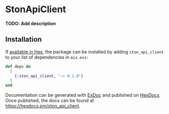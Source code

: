 # StonApiClient

**TODO: Add description**

## Installation

If [available in Hex](https://hex.pm/docs/publish), the package can be installed
by adding `ston_api_client` to your list of dependencies in `mix.exs`:

```elixir
def deps do
  [
    {:ston_api_client, "~> 0.1.0"}
  ]
end
```

Documentation can be generated with [ExDoc](https://github.com/elixir-lang/ex_doc)
and published on [HexDocs](https://hexdocs.pm). Once published, the docs can
be found at <https://hexdocs.pm/ston_api_client>.

